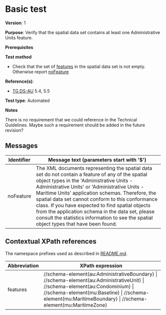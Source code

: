 # Basic test

**Version**: 1

**Purpose**: Verify that the spatial data set contains at least one Administrative Units feature.

**Prerequisites**

**Test method**

* Check that the set of [features](#features) in the spatial data set is not empty. Otherwise report [noFeature](#noFeature)

**Reference(s)**: 

* [TG DS-AU](http://inspire.ec.europa.eu/id/ats/data-au/3.1/au-gml/README#ref_TG_DS_AU) 5.4, 5.5

**Test type**: Automated

**Notes**

There is no requirement that we could reference in the Technical Guidelines. Maybe such a requirement should be added in the future revision?

## Messages

Identifier  |  Message text (parameters start with '$')
----------- | -------------------------------------------------------------------------
noFeature <a name="noFeature"/>  |  	The XML documents representing the spatial data set do not contain a feature of any of the spatial object types in the 'Administrative Units - Administrative Units' or 'Administrative Units - Maritime Units' application schemas. Therefore, the spatial data set cannot conform to this conformance class. If you have expected to find spatial objects from the application schema in the data set, please consult the statistics information to see the spatial object types that have been found.

## Contextual XPath references

The namespace prefixes used as described in [README.md](http://inspire.ec.europa.eu/id/ats/data-au/3.1/au-gml/README#namespaces).

Abbreviation                                          |  XPath expression
----------------------------------------------------- | ------------------------------------------------------------------
features <a name="features"></a>   |  //schema-element(au:AdministrativeBoundary) \| //schema-element(au:AdministrativeUnit) \| //schema-element(au:Condominium) \| //schema-element(mu:Baseline) \| //schema-element(mu:MaritimeBoundary) \| //schema-element(mu:MaritimeZone)